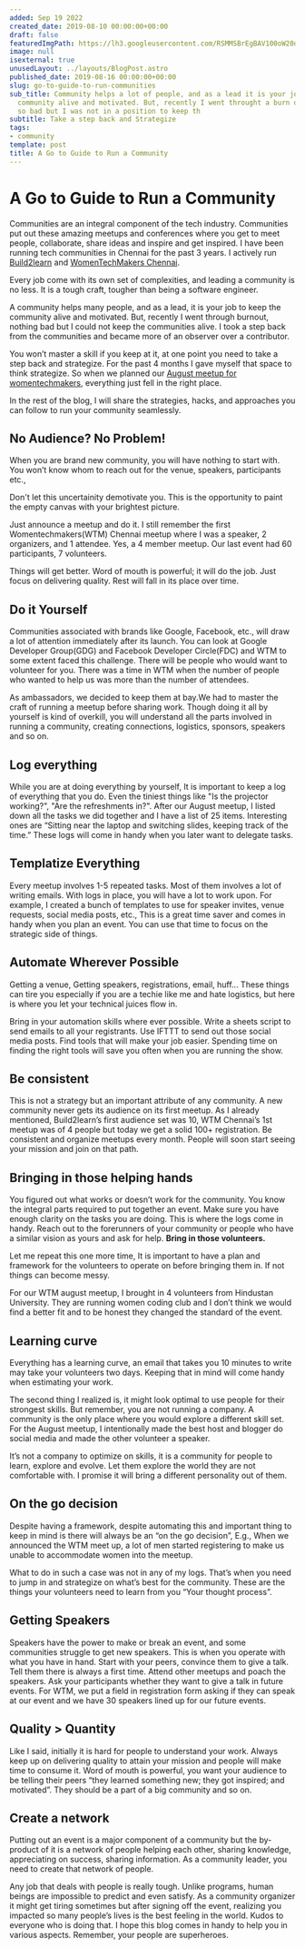 ```yaml
---
added: Sep 19 2022
created_date: 2019-08-10 00:00:00+00:00
draft: false
featuredImgPath: https://lh3.googleusercontent.com/RSMMSBrEgBAV100oW20d1TIktHN1YBB6fP_4IjRH7uAYz8QDrJ_p_BBJJKvKs6AHeOKhc3kvOWbOTpmy5ehqGOykrXkFqMlcGlmAjyy7NWhVgRclhh5o8HWR2CJ7A8pzsyqz_EelgwDS6wYIxevGOhrZOSIFq0oRET1so51vqa9kGt3JOw653PkduL-0HVuSZB0PcyWFHZ4stOlNY-JMa551yLOVerwnkahEzD5y5ZHg4Txc4LSUtmli0lMtB_Hxhdh3f_pmvYSLBnXez5YyrsQa_dZSDagqNPgt0101RzrVBu8TdRnnNczGCGPQrbQYTTtw_lQ4EIVy55oHCVZrBf-vyFSatYWV9NYVjErUWPt7ziOER7gdlEtwHNth57K214lSGkkUv8GxMlPI9qiyWqiuSrXcPMDR86Rw3QBDrjsb2l5J7CFIF8T30x8G2tMBJDNYDndFcH9d-wMVpVhQNGcnUkj-0fhCvc487rNucErg096gcB0Ky0phGJ7PmRn4QtuXy1PagO0Z200LAKeLv5GgkD7XmQGGiBzHnqKW_RynNzJwR8qZGAIxdD-SCa01eadVDSJniKfFzhysV-WSXTEewICajHiufjxLki8u7WYDrIJOUhVlZhYybHBBqxunrU4CldbbCR5LdFVklRrrN7xifkMR9-qAuAONJJWY5FYt3yGchfJf-iwArRHBT5bg-ud0X0n1gGsJYpzBBsyIj3iRIw=w1052-h789-no
image: null
isexternal: true
unusedLayout: ../layouts/BlogPost.astro
published_date: 2019-08-16 00:00:00+00:00
slug: go-to-guide-to-run-communities
sub_title: Community helps a lot of people, and as a lead it is your job to keep the
  community alive and motivated. But, recently I went throught a burn out, nothing
  so bad but I was not in a position to keep th
subtitle: Take a step back and Strategize
tags:
- community
template: post
title: A Go to Guide to Run a Community
---
```


# A Go to Guide to Run a Community

Communities are an integral component of the tech industry. Communities put out these amazing meetups and conferences where you get to meet people, collaborate, share ideas and inspire and get inspired. I have been running tech communities in Chennai for the past 3 years. I actively run [Build2learn](build2learn.in) and [WomenTechMakers Chennai](twitter.com/wtmchennai/).

Every job come with its own set of complexities, and leading a community is no less. It is a tough craft, tougher than being a software engineer.

A community helps many people, and as a lead, it is your job to keep the community alive and motivated. But, recently I went through burnout, nothing bad but I could not keep the communities alive. I took a step back from the communities and became more of an observer over a contributor.

You won’t master a skill if you keep at it, at one point you need to take a step back and strategize. For the past 4 months I gave myself that space to think strategize. So when we planned our [August meetup for womentechmakers](twitter.com/wtmchennai/), everything just fell in the right place.

In the rest of the blog, I will share the strategies, hacks, and approaches you can follow to run your community seamlessly.

## No Audience? No Problem!

When you are brand new community, you will have nothing to start with. You won’t know whom to reach out for the venue, speakers, participants etc.,

Don't let this uncertainity demotivate you. This is the opportunity to paint the empty canvas with your brightest picture.

Just announce a meetup and do it. I still remember the first Womentechmakers(WTM) Chennai meetup where I was a speaker, 2 organizers, and 1 attendee. Yes, a 4 member meetup. Our last event had 60 participants, 7 volunteers.

Things will get better. Word of mouth is powerful; it will do the job. Just focus on delivering quality. Rest will fall in its place over time.

## Do it Yourself

Communities associated with brands like Google, Facebook, etc., will draw a lot of attention immediately after its launch. You can look at Google Developer Group(GDG) and Facebook Developer Circle(FDC) and WTM to some extent faced this challenge. There will be people who would want to volunteer for you. There was a time in WTM when the number of people who wanted to help us was more than the number of attendees.

As ambassadors, we decided to keep them at bay.We had to master the craft of running a meetup before sharing work. Though doing it all by yourself is kind of overkill, you will understand all the parts involved in running a community, creating connections, logistics, sponsors, speakers and so on.

## Log everything

While you are at doing everything by yourself, It is important to keep a log of everything that you do. Even the tiniest things like "Is the projector working?", "Are the refreshments in?". After our August meetup, I listed down all the tasks we did together and I have a list of 25 items. Interesting ones are “Sitting near the laptop and switching slides, keeping track of the time.” These logs will come in handy when you later want to delegate tasks.

## Templatize Everything

Every meetup involves 1-5 repeated tasks. Most of them involves a lot of writing emails. With logs in place, you will have a lot to work upon. For example, I created a bunch of templates to use for speaker invites, venue requests, social media posts, etc., This is a great time saver and comes in handy when you plan an event. You can use that time to focus on the strategic side of things.

## Automate Wherever Possible

Getting a venue, Getting speakers, registrations, email, huff... These things can tire you especially if you are a techie like me and hate logistics, but here is where you let your technical juices flow in.

Bring in your automation skills where ever possible. Write a sheets script to send emails to all your registrants. Use IFTTT to send out those social media posts. Find tools that will make your job easier. Spending time on finding the right tools will save you often when you are running the show.

## Be consistent

This is not a strategy but an important attribute of any community. A new community never gets its audience on its first meetup. As I already mentioned, Build2learn’s first audience set was 10, WTM Chennai’s 1st meetup was of 4 people but today we get a solid 100+ registration. Be consistent and organize meetups every month. People will soon start seeing your mission and join on that path.

## Bringing in those helping hands

You figured out what works or doesn’t work for the community. You know the integral parts required to put together an event. Make sure you have enough clarity on the tasks you are doing. This is where the logs come in handy. Reach out to the forerunners of your community or people who have a similar vision as yours and ask for help. **Bring in those volunteers.**

Let me repeat this one more time, It is important to have a plan and framework for the volunteers to operate on before bringing them in. If not things can become messy.

For our WTM august meetup, I brought in 4 volunteers from Hindustan University. They are running women coding club and I don’t think we would find a better fit and to be honest they changed the standard of the event.

## Learning curve

Everything has a learning curve, an email that takes you 10 minutes to write may take your volunteers two days. Keeping that in mind will come handy when estimating your work.

The second thing I realized is, it might look optimal to use people for their strongest skills. But remember, you are not running a company. A community is the only place where you would explore a different skill set. For the August meetup, I intentionally made the best host and blogger do social media and made the other volunteer a speaker.

It’s not a company to optimize on skills, it is a community for people to learn, explore and evolve. Let them explore the world they are not comfortable with. I promise it will bring a different personality out of them.

## On the go decision

Despite having a framework, despite automating this and important thing to keep in mind is there will always be an “on the go decision”, E.g., When we announced the WTM meet up, a lot of men started registering to make us unable to accommodate women into the meetup.

What to do in such a case was not in any of my logs. That’s when you need to jump in and strategize on what’s best for the community. These are the things your volunteers need to learn from you “Your thought process”.

## Getting Speakers

Speakers have the power to make or break an event, and some communities struggle to get new speakers. This is when you operate with what you have in hand. Start with your peers, convince them to give a talk. Tell them there is always a first time. Attend other meetups and poach the speakers. Ask your participants whether they want to give a talk in future events. For WTM, we put a field in registration form asking if they can speak at our event and we have 30 speakers lined up for our future events.

## Quality > Quantity

Like I said, initially it is hard for people to understand your work. Always keep up on delivering quality to attain your mission and people will make time to consume it. Word of mouth is powerful, you want your audience to be telling their peers “they learned something new; they got inspired; and motivated”. They should be a part of a big community and so on.

## Create a network

Putting out an event is a major component of a community but the by-product of it is a network of people helping each other, sharing knowledge, appreciating on success, sharing information. As a community leader, you need to create that network of people.

Any job that deals with people is really tough. Unlike programs, human beings are impossible to predict and even satisfy. As a community organizer it might get tiring sometimes but after signing off the event, realizing you impacted so many people’s lives is the best feeling in the world. Kudos to everyone who is doing that. I hope this blog comes in handy to help you in various aspects. Remember, your people are superheroes.
